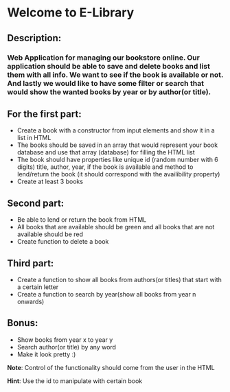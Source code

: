 # Welcome to E-Library

## Description:

### Web Application for managing our bookstore online. Our application should be able to save and delete books and list them with all info. We want to see if the book is available or not. And lastly we would like to have some filter or search that would show the wanted books by year or by author(or title).

## For the first part:

* Create a book with a constructor from input elements and show it in a list in HTML
* The books should be saved in an array that would represent your book database and use that array (database) for filling the HTML list
* The book should have properties like unique id (random number with 6 digits) title, author, year, if the book is available and
method to lend/return the book (it should correspond with the availibility property)
* Create at least 3 books

## Second part:

* Be able to lend or return the book from HTML
* All books that are available should be green and all books that are not available should be red
* Create function to delete a book

## Third part:

* Create a function to show all books from authors(or titles) that start with a certain letter
* Create a function to search by year(show all books from year n onwards)

## Bonus:
* Show books from year x to year y
* Search author(or title) by any word
* Make it look pretty :)

**Note**: Control of the functionality should come from the user in the HTML

**Hint**: Use the id to manipulate with certain book

